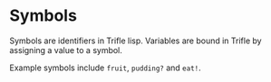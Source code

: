 # Symbols

Symbols are identifiers in Trifle lisp. Variables are bound in Trifle
by assigning a value to a symbol.

Example symbols include `fruit`, `pudding?` and `eat!`.
